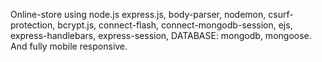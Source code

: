 Online-store using node.js express.js, body-parser, nodemon, csurf-protection, bcrypt.js, connect-flash, connect-mongodb-session, ejs, express-handlebars, express-session,  DATABASE: mongodb, mongoose. And fully mobile responsive.
